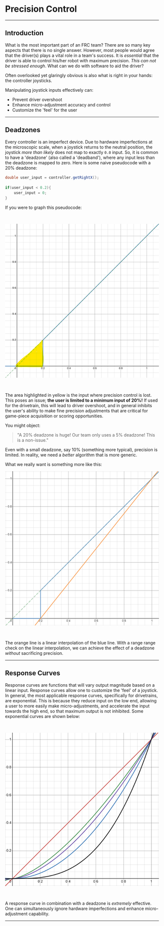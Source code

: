 
# Precision Control

<hr>

## Introduction

What is the most important part of an FRC team?  There are so many key aspects that there is no single answer.  However, most people would agree that the driver(s) plays a vital role in a team's success.  It is _essential_ that the driver is able to control his/her robot with maximum precision.  _This can not be stressed enough_.  What can we do with software to aid the driver?

Often overlooked yet glaringly obvious is also what is right in your hands: the controller joysticks.

Manipulating joystick inputs effectively can:

- Prevent driver overshoot
- Enhance micro-adjustment accuracy and control
- Customize the 'feel' for the user

<hr>

## Deadzones

Every controller is an imperfect device.  Due to hardware imperfections at the microscopic scale, when a joystick returns to the neutral position, the joystick _more than likely_ does not map to exactly `0.0` input.  So, it is common to have a 'deadzone' (also called a 'deadband'), where any input less than the deadzone is mapped to zero.  Here is some naive pseudocode with a 20% deadzone:

```java
double user_input = controller.getRightX();

if(user_input < 0.2){
    user_input = 0;
}
```

If you were to graph this pseudocode:

<br>

<div style="text-align:center">

![Deadzone](./deadzone.png)
</div>

<br>

The area highlighted in yellow is the input where precision control is lost.  This poses an issue; **the user is limited to a minimum input of 20%!** If used for the drivetrain, this will lead to driver overshoot, and in general inhibits the user's ability to make fine precision adjustments that are critical for game-piece acquisition or scoring opportunities.

You might object:

> "A 20% deadzone is huge!  Our team only uses a 5% deadzone!  This is a non-issue."

Even with a small deadzone, say 10% (something more typical), precision is limited.  In reality, we need a _better_ algorithm that is more generic.

What we really want is something more like this:

<div style="text-align:center">

![Mapped Deadzone](./mapped-deadzone.png)
</div>

<br>

The orange line is a linear interpolation of the blue line.  With a range range check on the linear interpolation, we can achieve the effect of a deadzone _without_ sacrificing precision.

<hr>

## Response Curves

Response curves are functions that will vary output magnitude based on a linear input.  Response curves allow one to customize the 'feel' of a joystick.  In general, the most applicable response curves, specifically for drivetrains, are exponential.  This is because they reduce input on the low end, allowing a user to more easily make micro-adjustments, and accelerate the input towards the high end, so that maximum output is not inhibited.  Some exponential curves are shown below: 

<br>

<div style="text-align:center">

![Response Curves](./response-curves.png)
</div>

<br>

A response curve in combination with a deadzone is _extremely_ effective.  One can simultaneously ignore hardware imperfections and enhance micro-adjustment capability.

<hr>

